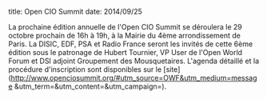 title: Open CIO Summit date: 2014/09/25

La prochaine édition annuelle de l'Open CIO Summit se déroulera le 29 octobre prochain de 16h à 19h, à la Mairie du 4ème arrondissement de Paris.  La DISIC, EDF, PSA et Radio France seront les invités de cette 6ème édition sous le patronage de Hubert Tournier, VP User de l'Open World Forum et DSI adjoint Groupement des Mousquetaires.
L'agenda détaillé et la procédure d'inscription sont disponibles sur le [site](http://www.openciosummit.org/#utm_source=OWF&utm_medium=message &utm_term=&utm_content=&utm_campaign=).
